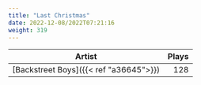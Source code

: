```yaml
---
title: "Last Christmas"
date: 2022-12-08/2022T07:21:16
weight: 319
---
```




 Artist | Plays 
----- | -----:
[Backstreet Boys]({{< ref "a36645">}}) | 128

